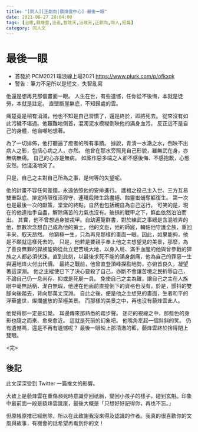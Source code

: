 ```yaml
---
title: "[同人][正劇向|藐烽雲中心] 最後一眼"
date: 2021-06-27 20:04:00
tags: [治癒,藐烽雲,治者,智玹天,治玹天,正劇向,同人,短篇]
category: 同人文
---
```


# 最後一眼

- 首發於 PCM2021 噗浪線上場2021 https://www.plurk.com/p/ofkxqk
- 警告：筆力不足所以是短文，失智亂寫

他還是想再見那個畫面一眼。
人生在世，有些遺憾，任你從不後悔，本就是徒勞，本就是註定。
直墜斷崖無底，不知歸處的雲。

<!--more-->

痛楚竟是稍有消減，他也不知是自己習慣了，還是終於，即將死去。
從來沒有如此污穢不堪過。他艱難地側首，混濁泥水模糊倒映他的滿身血污。
反正這不是自己的身體，他自嘲地想著。

為了一切排佈，他打聽遍了癒者的所有事蹟。
據說，青清一水澈之水，倒映不出病人之影，包括心病之人，亦然。
他曾在那水旁照見自己形貌，雖無武在身，亦無病無痛。
自己的心亦是無病。
如廝作惡多端之人卻不感後悔、不感抱歉，心態安然。他淺淺地笑了。

只是，自己之主對自己所為之事，是何等的失望呢。

他的計畫不容任何差錯，永遠依照他的安排進行。
護棺之役己主入世、三方互易雙重臥底、排定時限復活猂守、連環殺陣生路盡絕、蝕靈蚩蛹奪軀復生。
第一次也是最後一次的獻策，堂堂的終點，自然也包括親自為自己送行。
可笑的是，現在的他連抬手自盡，解除痛苦的力氣也沒有。破損的戰甲之下，鮮血依然泊泊而出。
其實，他不曾想過身披戎甲。自幼遍覽群書，對於練武之事總是含混唬弄的他，無數次念想自己成為他的策士，他的文臣，他的師宸，輔佐他守護全族，重回丰采，馭天昂然。
他窮極一生，只為再見那樣的畫面一眼。因此，如果能夠，他是不願就這樣死去的。
只是，他若是要親手奉上他之主想望見的美景，那麼，為了善良無罪的猂族能夠從此立足苦境大地，以身入局、滿手血腥的他與曾參戰的猂族之人都必須伏誅。直到此刻，以最後求死不能的滿身劇痛，他為自己的罪惡一生與遍地烽火付出代價。
最終之戰前，他曾直登頂峰探勘地勢，亦俯首良久，凝望著這深淵。
他之主縱使已下了決心要殺了自己，亦斷不會讓苦境之民折辱自己，不論自己仍一息尚存、抑或是死屍一具。
免使自己之主為難，讓自己之主在人族眼中毫無話柄、潔白無瑕，他連在他面前直接倒下的資格也沒有，於是，顫抖的雙腳向後踏去，背向那萬丈深淵。
自此之後，便是他之主想見的畫面，生者和平的浮華盛世，燦爛盛放的至極美景。
而那樣的美景之中，再也沒有藐烽雲此人。

他覺得那一定是幻覺。
耳邊傳來那熟悉的踏步聲。
迷茫的視線之中，那藍色的身影也隨之而來、愈來愈近。
這就是死前的幻象吧。
他嘴角牽起一個斜斜的笑。
仍有遺憾嗎，還是不再有遺憾呢？
最後一眼映上那清澈的藍，藐烽雲終於捨得閉上雙眼。

<完>

## 後記

此文深深受到 Twitter 一篇推文的影響。

大致上是藐烽雲在重傷瀕死時意識穿回祇脈，變回小孩子的樣子，碰到玄魁。印象中最前面一段是藐烽雲跳崖，最後大概是「只想好好記得你，再也不忘。」

但原帳原推已經刪除，所以在此致謝我沒來得及認識的作者。我真的很喜歡你的文風與故事，有機會的話希望再看到你的文！
